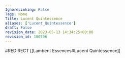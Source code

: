 ```yaml
---
IgnoreLinking: False
Tags: None
Title: Lucent Quintessence
aliases: ['Lucent_Quintessence']
draft: False
revision_date: 2023-05-13 14:34:25+00:00
revision_id: 100706
---
```


#REDIRECT [[Lambent Essences#Lucent Quintessence]]